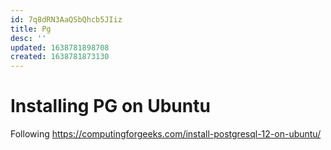 ```yaml
---
id: 7q8dRN3AaQSbQhcb5JIiz
title: Pg
desc: ''
updated: 1638781898708
created: 1638781873130
---
```

# Installing PG on Ubuntu 


Following https://computingforgeeks.com/install-postgresql-12-on-ubuntu/


